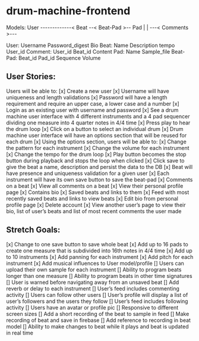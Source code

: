 # drum-machine-frontend

Models:
User -------------< Beat --< Beat-Pad >-- Pad
   |                |
   ---< Comments >---

User:
    Username
    Password_digest
    Bio
Beat:
    Name
    Description
    tempo
    User_id
Comment:
    User_id
    Beat_id
    Content
Pad:
    Name
    Sample_file
Beat-Pad:
    Beat_id
    Pad_id
    Sequence
    Volume

## User Stories:
Users will be able to:
[x] Create a new user
[x] Username will have uniqueness and length validations
    [x] Password will have a length requirement and require an upper case, a lower case and a number
    [x] Login as an existing user with username and password
[x] See a drum machine user interface with 4 different instruments and a 4 pad sequencer dividing one measure into 4 quarter notes in 4/4 time
[x] Press play to hear the drum loop
[x] Click on a button to select an individual drum
[x] Drum machine user interface will have an options section that will be reused for each drum
[x] Using the options section, users will be able to:
    [x] Change the pattern for each instrument
    [x] Change the volume for each instrument
    [x] Change the tempo for the drum loop
    [x] Play button becomes the stop button during playback and stops the loop when clicked
    [x] Click save to give the beat a name, description and persist the data to the DB
[x] Beat will have presence and uniqueness validation for a given user
[x] Each instrument will have its own save button to save the beat-pad
[x]  Comments on a beat
[x]  View all comments on a beat
[x] View their personal profile page
    [x] Contains bio
    [x] Saved beats and links to them
    [x] Feed with most recently saved beats and links to view beats
[x] Edit bio from personal profile page
[x] Delete account
[x] View another user’s page to view their bio, list of user’s beats and list of most recent comments the user made

## Stretch Goals:
[x] Change to one save button to save whole beat
[x] Add up to 16 pads to create one measure that is subdivided into 16th notes in 4/4 time
[x] Add up to 10 instruments
[x] Add panning for each instrument
[x] Add pitch for each instrument
[x] Add musical influences to User model/profile
[] Users can upload their own sample for each instrument
[] Ability to program beats longer than one measure
[] Ability to program beats in other time signatures
[] User is warned before navigating away from an unsaved beat
[] Add reverb or delay to each instrument
[] User’s feed includes commenting activity
[] Users can follow other users
    [] User’s profile will display a list of user’s followers and the users they follow
    [] User’s feed includes following activity
[] Users have an avatar or profile pic
[] Responsive to different screen sizes
[] Add a short recording of the beat to sample in feed
    [] Make recording of beat and save in firebase
    [] Add reference to recording in beat model
[] Ability to make changes to beat while it plays and beat is updated in real time